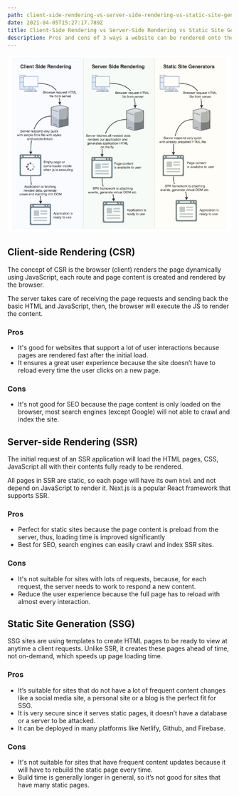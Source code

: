 ```yaml
---
path: client-side-rendering-vs-server-side-rendering-vs-static-site-generation
date: 2021-04-05T15:27:17.789Z
title: Client-Side Rendering vs Server-Side Rendering vs Static Site Generation
description: Pros and cons of 3 ways a website can be rendered onto the browser
---
```

![](../assets/ssr-csr-ssg.png)

## Client-side Rendering (CSR)

The concept of CSR is the browser (client) renders the page dynamically using JavaScript, each route and page content is created and rendered by the browser.

The server takes care of receiving the page requests and sending back the basic HTML and JavaScript, then, the browser will execute the JS to render the content.

### Pros

* It's good for websites that support a lot of user interactions because pages are rendered fast after the initial load.
* It ensures a great user experience because the site doesn’t have to reload every time the user clicks on a new page.

### Cons

* It's not good for SEO because the page content is only loaded on the browser, most search engines (except Google) will not able to crawl and index the site.

## Server-side Rendering (SSR)

The initial request of an SSR application will load the HTML pages, CSS, JavaScript all with their contents fully ready to be rendered. 

All pages in SSR are static, so each page will have its own `html` and not depend on JavaScript to render it.
Next.js is a popular React framework that supports SSR.

### Pros

* Perfect for static sites because the page content is preload from the server, thus, loading time is improved significantly
* Best for SEO, search engines can easily crawl and index SSR sites.

### Cons

* It's not suitable for sites with lots of requests, because, for each request, the server needs to work to respond a new content.
* Reduce the user experience because the full page has to reload with almost every interaction.

## Static Site Generation (SSG)

SSG sites are using templates to create HTML pages to be ready to view at anytime a client requests. Unlike SSR, it creates these pages ahead of time, not on-demand, which speeds up page loading time.

### Pros

* It’s suitable for sites that do not have a lot of frequent content changes like a social media site, a personal site or a blog is the perfect fit for SSG.
* It is very secure since it serves static pages, it doesn’t have a database or a server to be attacked.
* It can be deployed in many platforms like Netlify, Github, and Firebase.

### Cons

* It's not suitable for sites that have frequent content updates because it will have to rebuild the static page every time.
* Build time is generally longer in general, so it’s not good for sites that have many static pages.